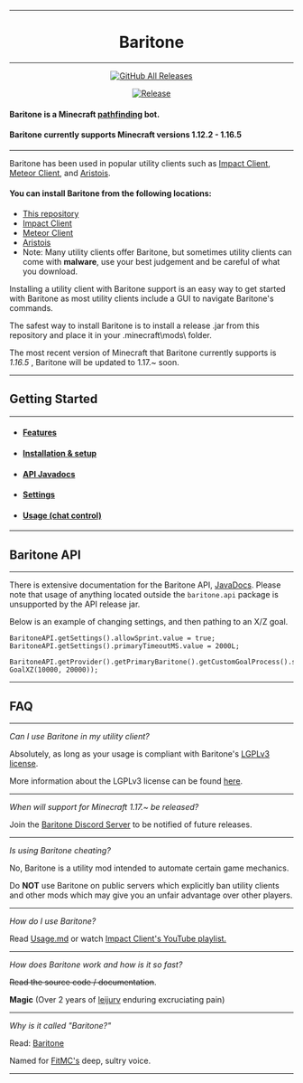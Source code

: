 ***

<center> <h1>Baritone</h1> </center>

***

<p align="center">
  <a href="https://github.com/cabaletta/baritone/releases/"><img src="https://img.shields.io/github/downloads/cabaletta/baritone/total.svg" alt="GitHub All Releases"/></a>
</p>

<p align="center">
<a href="https://github.com/cabaletta/baritone/releases/"><img src="https://img.shields.io/github/release/cabaletta/baritone.svg" alt="Release"/></a>
</p>

#### Baritone is a Minecraft [pathfinding](https://en.wikipedia.org/wiki/Pathfinding) bot.

#### Baritone currently supports Minecraft versions 1.12.2 - 1.16.5

***

Baritone has been used in popular utility clients such as [Impact Client](https://impactclient.net/),
[Meteor Client](https://meteorclient.com/), and [Aristois](https://aristois.net/).

#### You can install Baritone from the following locations:

- [This repository](https://github.com/cabaletta/baritone/releases/)
- [Impact Client](https://impactclient.net/)
- [Meteor Client](https://aristois.net/)
- [Aristois]()
- Note: Many utility clients offer Baritone, but sometimes utility clients can come with **malware**,
use your best judgement and be careful of what you download.

Installing a utility client with Baritone support is an easy way to get started with Baritone
as most utility clients include a GUI to navigate Baritone's commands.

The safest way to install Baritone is to install a release .jar from this repository 
and place it in your .minecraft\mods\ folder.

The most recent version of Minecraft that Baritone currently supports is *1.16.5* ,
Baritone will be updated to 1.17.~ soon.

***

## Getting Started

***

- #### [Features](FEATURES.md)

- #### [Installation & setup](SETUP.md)

- #### [API Javadocs](https://baritone.leijurv.com/)

- #### [Settings](https://baritone.leijurv.com/baritone/api/Settings.html#field.detail)

- #### [Usage (chat control)](USAGE.md)

***

## Baritone API

***

There is extensive documentation for the Baritone API,
[JavaDocs](https://baritone.leijurv.com/).
Please note that usage of anything located outside the ``baritone.api`` package is unsupported by the API release jar.

Below is an example of changing settings, and then pathing to an X/Z goal.

```
BaritoneAPI.getSettings().allowSprint.value = true;
BaritoneAPI.getSettings().primaryTimeoutMS.value = 2000L;

BaritoneAPI.getProvider().getPrimaryBaritone().getCustomGoalProcess().setGoalAndPath(new GoalXZ(10000, 20000));
```
***

## FAQ

***

*Can I use Baritone in my utility client?*

Absolutely, as long as your usage is compliant
with Baritone's [LGPLv3 license](https://github.com/cabaletta/baritone/blob/master/LICENSE).

More information about the LGPLv3 license can be found [here](https://www.gnu.org/licenses/lgpl-3.0.en.html).

***

*When will support for Minecraft 1.17.~ be released?*

Join the [Baritone Discord Server](https://discord.com/invite/s6fRBAUpmr) to be notified of future releases.

***

*Is using Baritone cheating?*

No, Baritone is a utility mod intended to automate certain game mechanics.

Do **NOT** use Baritone on public servers which explicitly ban utility clients and other mods which may give
you an unfair advantage over other players.

***

*How do I use Baritone?*

Read [Usage.md](USAGE.md) or 
watch [Impact Client's YouTube playlist.](https://www.youtube.com/playlist?list=PLnwnJ1qsS7CoQl9Si-RTluuzCo_4Oulpa)

***

*How does Baritone work and how is it so fast?*

~~Read the source code / documentation~~. 

**Magic** (Over 2 years of [leijurv](https://github.com/leijurv/) enduring excruciating pain)

***

*Why is it called "Baritone?"*

Read: [Baritone](https://en.wikipedia.org/wiki/Baritone)

Named for [FitMC's](https://www.youtube.com/user/SonOfShoop) deep, sultry voice.

***
